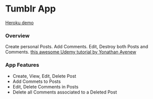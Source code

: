 # Tumblr App
[Heroku demo](https://cryptic-stream-91714.herokuapp.com/)
### Overview
Create personal Posts. Add Comments. Edit, Destroy both Posts and Comments. 
[this awesome Udemy tutorial by 
Yonathan Ayenew](https://www.udemy.com/8-beautiful-ruby-on-rails-apps-in-30-days/learn/v4/t/lecture/4343462?start=0) 

### App Features
* Create, View, Edit, Delete Post
* Add Commets to Posts
* Edit, Delete Comments in Posts
* Delete all Comments associated to a Deleted Post 
